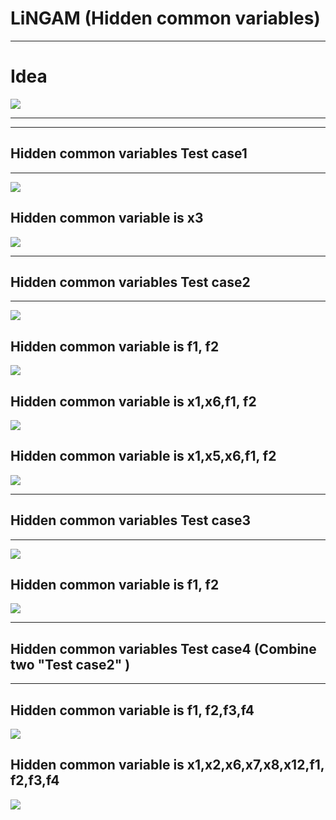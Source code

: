 # LiNGAM (Hidden common variables)  
- - -
# **Idea**  
<img src=./images/Idea.png>  

- - -

---
## **Hidden common variables Test case1**  
---
<img src=./images/lingam_test1.png>  

##  Hidden common variable is x3   
<img src=./images/lingam_test1_2.png>

---  
## **Hidden common variables Test case2**  
---  
<img src=./images/lingam_test2.png>

## Hidden common variable is f1, f2  
<img src=./images/lingam_test2_1.png>  

## Hidden common variable is x1,x6,f1, f2  
<img src=./images/lingam_test2_2.png>

## Hidden common variable is x1,x5,x6,f1, f2  
<img src=./images/lingam_test2_3.png>  

---
## **Hidden common variables Test case3** 
---
<img src=./images/lingam_test3.png>  

## Hidden common variable is f1, f2  
<img src=./images/lingam_test3_1.png>  

---
## **Hidden common variables Test case4   (Combine two "Test case2" )** 
---  

## Hidden common variable is f1, f2,f3,f4  
<img src=./images/lingam_test4_1.png>  

## Hidden common variable is x1,x2,x6,x7,x8,x12,f1, f2,f3,f4  
<img src=./images/lingam_test4_2.png>  

